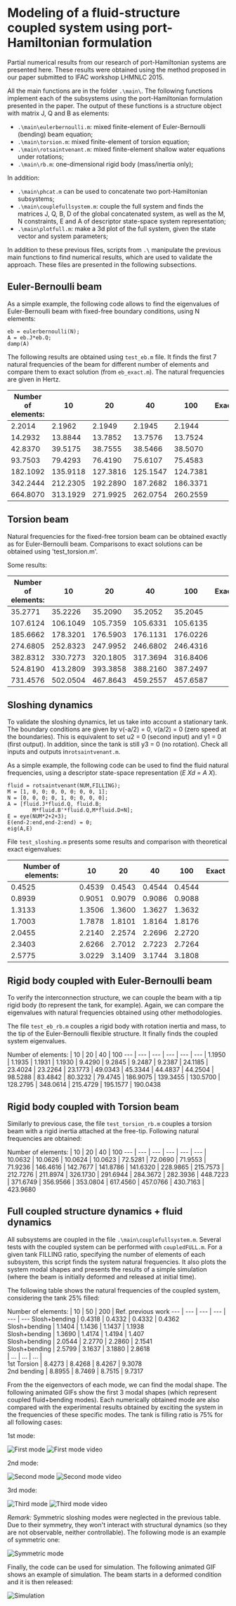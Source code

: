 Modeling of a fluid-structure coupled system using port-Hamiltonian formulation
==========

Partial numerical results from our research of port-Hamiltonian systems are presented here.
These results were obtained using the method proposed in our paper submitted to 
IFAC workshop LHMNLC 2015.

All the main functions are in the folder `.\main\`. The following functions implement 
each of the subsystems using the port-Hamiltonian formulation presented in the
paper. The output of these functions is a structure object with matrix J, Q  and B
as elements:

- `.\main\eulerbernoulli.m`: mixed finite-element of Euler-Bernoulli (bending) beam equation;
- `.\main\torsion.m`: mixed finite-element of torsion equation;
- `.\main\rotsaintvenant.m`: mixed finite-element shallow water equations under rotations;
- `.\main\rb.m`:  one-dimensional rigid body (mass/inertia only);

In addition:
- `.\main\phcat.m` can be used to concatenate two port-Hamiltonian subsystems;
- `.\main\couplefullsystem.m`: couple the full system and finds the matrices J, Q, B, D of the
							   global concatenated system, as well as the M, N constraints,
							   E and A of descriptor state-space system representation;
- `.\main\plotfull.m`: make a 3d plot of the full system, given the state vector and system parameters;

In addition to these previous files, scripts from `.\` manipulate the previous main functions
to find numerical results, which are used to validate the approach.
These files are presented in the following subsections.


Euler-Bernoulli beam
------------------------------

As a simple example, the following code allows to find the eigenvalues of Euler-Bernoulli beam
with fixed-free boundary conditions, using N elements:

	eb = eulerbernoulli(N);
	A = eb.J*eb.Q; 
	damp(A)

The following results are obtained using `test_eb.m` file. It finds the first 7 natural frequencies
of the beam for different number of elements and compare them to exact solution
(from `eb_exact.m`). The natural frequencies are given in Hertz.
	
 Number of elements: | 10 | 20 | 40 | 100 | Exact 
 --- | --- | --- | --- | --- | --- 
   | 2.2014 | 2.1962 | 2.1949 | 2.1945 | 2.1944 
   | 14.2932 | 13.8844 | 13.7852 | 13.7576 | 13.7524 
   | 42.8370 | 39.5175 | 38.7555 | 38.5466 | 38.5070 
   | 93.7503 | 79.4293 | 76.4190 | 75.6107 | 75.4583 
   | 182.1092 | 135.9118 | 127.3816 | 125.1547 | 124.7381 
   | 342.2444 | 212.2305 | 192.2890 | 187.2682 | 186.3371 
   | 664.8070 | 313.1929 | 271.9925 | 262.0754 | 260.2559 
   
Torsion beam
--------

Natural frequencies for the fixed-free torsion beam can be obtained exactly as for Euler-Bernoulli
beam. Comparisons to exact solutions can be obtained using 'test_torsion.m'.

Some results:

 Number of elements: | 10 | 20 | 40 | 100 | Exact 
 --- | --- | --- | --- | --- | --- 
   | 35.2771 | 35.2226 | 35.2090 | 35.2052 | 35.2045 
   | 107.6124 | 106.1049 | 105.7359 | 105.6331 | 105.6135 
   | 185.6662 | 178.3201 | 176.5903 | 176.1131 | 176.0226 
   | 274.6805 | 252.8323 | 247.9952 | 246.6802 | 246.4316 
   | 382.8312 | 330.7273 | 320.1805 | 317.3694 | 316.8406 
   | 524.8190 | 413.2809 | 393.3858 | 388.2160 | 387.2497 
   | 731.4576 | 502.0504 | 467.8643 | 459.2557 | 457.6587 
   
Sloshing dynamics
----------------------------------

To validate the sloshing dynamics, let us take into account a stationary tank. The boundary
conditions are given by v(-a/2) = 0, v(a/2) = 0 (zero speed at the boundaries). 
This is equivalent to set u2 = 0 (second input) and y1 = 0 (first output).
In addition, since the tank is still y3 = 0 (no rotation). Check all inputs and
outputs in`rotsaintvenant.m`. 

As a simple example, the following code can be used to find the fluid natural frequencies,
using a descriptor state-space representation (*E Xd = A X*).

	fluid = rotsaintvenant(NUM,FILLING);
	M = [1, 0, 0; 0, 0, 0; 0, 0, 1];
	N = [0, 0, 0; 0, 1, 0; 0, 0, 0];
	A = [fluid.J*fluid.Q, fluid.B;
			M*fluid.B'*fluid.Q,M*fluid.D+N];
	E = eye(NUM*2+2+3);
	E(end-2:end,end-2:end) = 0;
	eig(A,E)
	
File `test_sloshing.m` presents some results and comparison with theoretical exact eigenvalues:

 Number of elements: | 10 | 20 | 40 | 100 | Exact 
 --- | --- | --- | --- | --- | --- 
   | 0.4525 | 0.4539 | 0.4543 | 0.4544 | 0.4544 
   | 0.8939 | 0.9051 | 0.9079 | 0.9086 | 0.9088 
   | 1.3133 | 1.3506 | 1.3600 | 1.3627 | 1.3632 
   | 1.7003 | 1.7878 | 1.8101 | 1.8164 | 1.8176 
   | 2.0455 | 2.2140 | 2.2574 | 2.2696 | 2.2720 
   | 2.3403 | 2.6266 | 2.7012 | 2.7223 | 2.7264 
   | 2.5775 | 3.0229 | 3.1409 | 3.1744 | 3.1808 
   
Rigid body coupled with Euler-Bernoulli beam
----------------------------------------------------
To verify the interconnection structure, we can couple the beam with a tip rigid body
(to represent the tank, for example). Again, we can compare the eigenvalues with
natural frequencies obtained using other methodologies.

The file `test_eb_rb.m` couples a rigid body with rotation inertia and mass, to the
tip of the Euler-Bernoulli flexible structure. It finally finds the coupled system eigenvalues.

 Number of elements: | 10 | 20 | 40 | 100 
 --- | --- | --- | --- | --- | --- 
   | 1.1950 | 1.1935 | 1.1931 | 1.1930 
   | 9.4290 | 9.2845 | 9.2487 | 9.2387 
   | 24.1185 | 23.4024 | 23.2264 | 23.1773 
   | 49.0343 | 45.3344 | 44.4837 | 44.2504 
   | 98.5288 | 83.4842 | 80.3232 | 79.4745 
   | 186.9075 | 139.3455 | 130.5700 | 128.2795 
   | 348.0614 | 215.4729 | 195.1577 | 190.0438 

Rigid body coupled with Torsion beam
--------------------------------------------

Similarly to previous case, the file `test_torsion_rb.m` couples a torsion beam with
a rigid inertia attached at the free-tip. Following natural frequencies are obtained:

 Number of elements: | 10 | 20 | 40 | 100 
 --- | --- | --- | --- | --- | --- 
   | 10.0632 | 10.0626 | 10.0624 | 10.0623 
   | 72.5281 | 72.0690 | 71.9553 | 71.9236 
   | 146.4616 | 142.7677 | 141.8786 | 141.6320 
   | 228.9865 | 215.7573 | 212.7276 | 211.8974 
   | 326.1730 | 291.6944 | 284.3672 | 282.3936 
   | 448.7223 | 371.6749 | 356.9566 | 353.0804 
   | 617.4560 | 457.0766 | 430.7163 | 423.9680 

Full coupled structure dynamics + fluid dynamics
--------------------------------------------------------

All subsystems are coupled in the file `.\main\couplefullsystem.m`. Several tests
with the coupled system can be performed with `coupledFULL.m`. For a given tank FILLING ratio,
specifying the number of elements of each subsystem, this script finds the system natural frequencies.
It also plots the system modal shapes and presents the results of a simple simulation (where the
beam is initially deformed and released at initial time).

The following table shows the natural frequencies of the coupled system, considering the tank 25% filled:

Number of elements: | 10 | 50 | 200 | Ref. previous work
 --- | --- | --- | --- | --- | --- 
Slosh+bending | 0.4318 | 0.4332 | 0.4332  |  0.4362  
Slosh+bending | 1.1404 | 1.1436 | 1.1437  |  1.1938  
Slosh+bending | 1.3690 | 1.4174 | 1.4194  |  1.407   
Slosh+bending | 2.0544 | 2.2770 | 2.2860  |  2.1541  
Slosh+bending   | 2.5799 | 3.1637 | 3.1880  |  2.8618   
   | ... |  ... | ... |   
 1st Torsion  | 8.4273 | 8.4268 | 8.4267 | 9.3078  
 2nd bending  | 8.8955 | 8.7469 | 8.7515 | 9.7317

From the the eigenvectors of each mode, we can find the modal shape. The following animated GIFs
show the first 3 modal shapes (which represent coupled fluid+bending modes).
Each numerically obtained mode are also compared with the experimental
results obtained by exciting the system in the frequencies of these specific modes.
The tank is filling ratio is 75% for all following cases:

1st mode:

![First mode](./results/mode1.gif)
![First mode video](./results/video1.gif)

2nd mode:

![Second mode](./results/mode2.gif)
![Second mode video](./results/video2.gif)

3rd mode:

![Third mode](./results/mode3.gif)
![Third mode video](./results/video3.gif) 

*Remark:* Symmetric sloshing modes were neglected in the previous table. Due to their symmetry, 
they won't interact with structural dynamics (so they are not observable, neither controllable).
The following mode is an example of symmetric one:

![Symmetric mode](./results/modesym.gif)

Finally, the code can be used for simulation. The following animated GIF shows an example
of simulation. The beam starts in a deformed condition and it is then released:

![Simulation](./results/simulation.gif)

